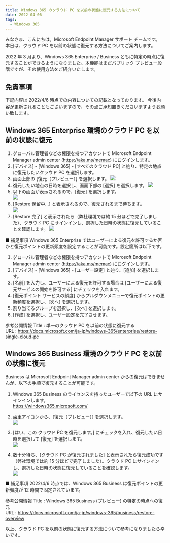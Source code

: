 ```yaml
---
title: Windows 365 のクラウド PC を以前の状態に復元する方法について
date: 2022-04-06
tags:
  - Windows 365
---
```


みなさま、こんにちは。Microsoft Endpoint Manager サポート チームです。
本日は、クラウド PC を以前の状態に復元する方法についてご案内します。

2022 年 3 月より、Windows 365 Enterprise / Business ともに特定の時点に復元することができるようになりました。本機能はまだパブリック プレビュー段階ですが、その使用方法をご紹介いたします。

## 免責事項

下記内容は 2022/4/6 時点での内容についての記載となっております。
今後内容が更新されることもございますので、その点ご承知置きくださいますようお願い致します。

## Windows 365 Enterprise 環境のクラウド PC を以前の状態に復元

1. グローバル管理者などの権限を持つアカウントで Microsoft Endpoint Manager admin center (https://aka.ms/memac) にログインします。
2. [デバイス] - [Windows 365] - [すべてのクラウド PC] と辿り、特定の地点に復元したいクラウド PC を選択します。
3. 画面上部の [復元（プレビュー）] を選択します。
 ![](./2022-04-06_01/2022-04-06-13-29-32.png)<br>
4. 復元したい地点の日時を選択し、画面下部の [選択] を選択します。
![](./2022-04-06_01/2022-04-06-13-30-55.png) <br>
5. 以下の画面が表示されるので、[復元] を選択します。  
![](./2022-04-06_01/2022-04-06-13-31-14.png) <br>
6. [Restore 保留中...] と表示されるので、復元されるまで待ちます。  
![](./2022-04-06_01/2022-04-06-13-31-37.png) <br>
7. [Restore 完了] と表示されたら（弊社環境では約 15 分ほどで完了しました）、クラウド PC にサインインし、選択した日時の状態に復元していることを確認します。
![](./2022-04-06_01/2022-04-06-13-32-21.png) <br>

■ 補足事項
Windows 365 Enterprise ではユーザーによる復元を許可するか否かと復元ポイントの更新頻度を設定することが可能です。設定箇所は以下です。

1. グローバル管理者などの権限を持つアカウントで Microsoft Endpoint Manager admin center (https://aka.ms/memac) にログインします。
2. [デバイス] - [Windows 365] - [ユーザー設定] と辿り、[追加] を選択します。
3. [名前] を入力し、ユーザーによる復元を許可する場合は [ユーザーによる復元サービスの開始を許可する] にチェックを入れます。
4. [復元ポイント サービスの頻度] からプルダウンメニューで復元ポイントの更新頻度を選択し、[次へ] を選択します。
5. 割り当てるグループを選択し、[次へ] を選択します。
6. [作成] を選択し、ユーザー設定を完了させます。

参考公開情報
Title : 単一のクラウド PC を以前の状態に復元する  
URL : https://docs.microsoft.com/ja-jp/windows-365/enterprise/restore-single-cloud-pc

## Windows 365 Business 環境のクラウド PC を以前の状態に復元

Business は Microsoft Endpoint Manager admin center からの復元はできませんが、以下の手順で復元することが可能です。

1. Windows 365 Business のライセンスを持ったユーザーで以下の URL にサインインします。  
https://windows365.microsoft.com/
2. 歯車アイコンから、[復元（プレビュー）] を選択します。  
![](./2022-04-06_01/2022-04-06-13-32-45.png)

3. [はい、この クラウド PC を復元します。] にチェックを入れ、復元したい日時を選択して [復元] を選択します。  
   ![](./2022-04-06_01/2022-04-06-13-33-07.png)

4. 数十分待ち、[クラウド PC が復元されました] と表示されたら復元成功です（弊社環境では約 15 分ほどで完了しました）。クラウド PC にサインインし、選択した日時の状態に復元していることを確認します。  
   ![](./2022-04-06_01/2022-04-06-13-33-26.png)

■ 補足事項
2022/4/6 時点では、Windows 365 Business は復元ポイントの更新頻度が 12 時間で固定されています。

参考公開情報
Title : Windows 365 Business (プレビュー) の特定の時点への復元  
URL : https://docs.microsoft.com/ja-jp/windows-365/business/restore-overview

以上、クラウド PC を以前の状態に復元する方法について参考になりましたら幸いです。
